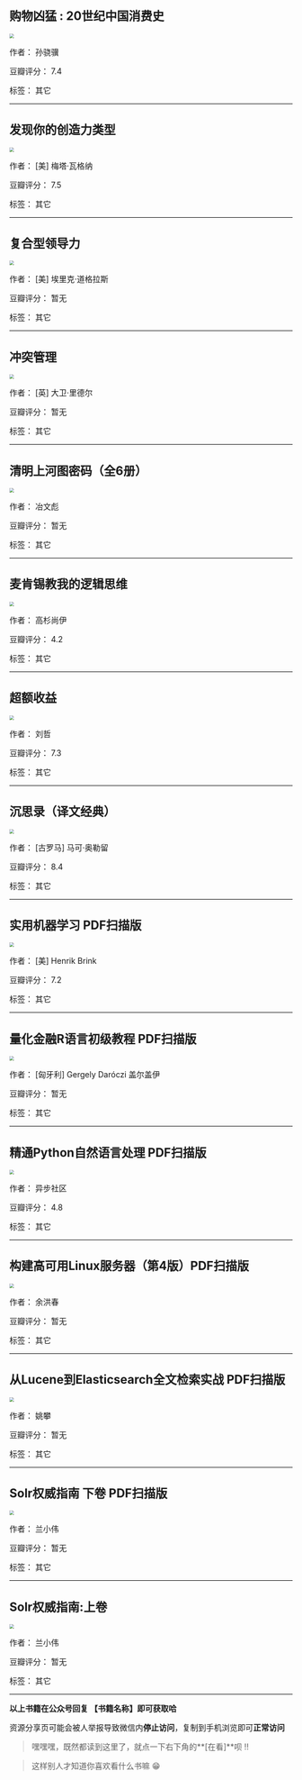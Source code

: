 ## 购物凶猛 : 20世纪中国消费史

<img src="https://www.aibooks.cc/wp-content/uploads/2019/11/201911140749438.jpg" style="zoom:50%;" />

作者： 孙骁骥

豆瓣评分：  7.4

标签： 其它


---

## 发现你的创造力类型

<img src="https://www.aibooks.cc/wp-content/uploads/2019/11/2019111407471392.jpg" style="zoom:50%;" />

作者： [美] 梅塔·瓦格纳

豆瓣评分：  7.5

标签： 其它


---

## 复合型领导力

<img src="https://www.aibooks.cc/wp-content/uploads/2019/11/2019111407394973.jpeg" style="zoom:50%;" />

作者： [美] 埃里克·道格拉斯

豆瓣评分：  暂无

标签： 其它


---

## 冲突管理

<img src="https://www.aibooks.cc/wp-content/uploads/2019/11/2019111407363769.jpg" style="zoom:50%;" />

作者： [英] 大卫·里德尔

豆瓣评分：  暂无

标签： 其它


---

## 清明上河图密码（全6册）

<img src="https://www.aibooks.cc/wp-content/uploads/2019/11/2019111407303226.jpg" style="zoom:50%;" />

作者： 冶文彪

豆瓣评分：  暂无

标签： 其它


---

## 麦肯锡教我的逻辑思维

<img src="https://www.aibooks.cc/wp-content/uploads/2019/11/2019111407273129.jpg" style="zoom:50%;" />

作者： 高杉尚伊

豆瓣评分：  4.2

标签： 其它


---

## 超额收益

<img src="https://www.aibooks.cc/wp-content/uploads/2019/11/2019111407215169.jpg" style="zoom:50%;" />

作者： 刘哲

豆瓣评分：  7.3

标签： 其它


---

## 沉思录（译文经典）

<img src="https://www.aibooks.cc/wp-content/uploads/2019/11/2019111407151711.jpg" style="zoom:50%;" />

作者： [古罗马] 马可·奥勒留

豆瓣评分：  8.4

标签： 其它


---

## 实用机器学习 PDF扫描版

<img src="https://www.aibooks.cc/wp-content/uploads/2019/11/2019111407032384.jpg" style="zoom:50%;" />

作者： [美] Henrik Brink

豆瓣评分：  7.2

标签： 其它


---

## 量化金融R语言初级教程 PDF扫描版

<img src="https://www.aibooks.cc/wp-content/uploads/2019/11/2019111406564299.jpg" style="zoom:50%;" />

作者： [匈牙利] Gergely Daróczi 盖尔盖伊

豆瓣评分：  暂无

标签： 其它


---

## 精通Python自然语言处理 PDF扫描版

<img src="https://www.aibooks.cc/wp-content/uploads/2019/11/2019111406525956.jpg" style="zoom:50%;" />

作者： 异步社区

豆瓣评分：  4.8

标签： 其它


---

## 构建高可用Linux服务器（第4版）PDF扫描版

<img src="https://www.aibooks.cc/wp-content/uploads/2019/11/2019111406474660.jpg" style="zoom:50%;" />

作者： 余洪春

豆瓣评分：  暂无

标签： 其它


---

## 从Lucene到Elasticsearch全文检索实战 PDF扫描版

<img src="https://www.aibooks.cc/wp-content/uploads/2019/11/2019111406583154.jpg" style="zoom:50%;" />

作者： 姚攀

豆瓣评分：  暂无

标签： 其它


---

## Solr权威指南 下卷 PDF扫描版

<img src="https://www.aibooks.cc/wp-content/uploads/2019/11/2019111406354760.jpg" style="zoom:50%;" />

作者： 兰小伟

豆瓣评分：  暂无

标签： 其它


---

## Solr权威指南:上卷

<img src="https://www.aibooks.cc/wp-content/uploads/2019/11/2019111406311321.jpg" style="zoom:50%;" />

作者： 兰小伟

豆瓣评分：  暂无

标签： 其它


---


**以上书籍在公众号回复 【书籍名称】即可获取哈** 


资源分享页可能会被人举报导致微信内**停止访问**，复制到手机浏览即可**正常访问**


> 嘿嘿嘿，既然都读到这里了，就点一下右下角的**[在看]**呗 !!

> 

> 这样别人才知道你喜欢看什么书嘛 😁

